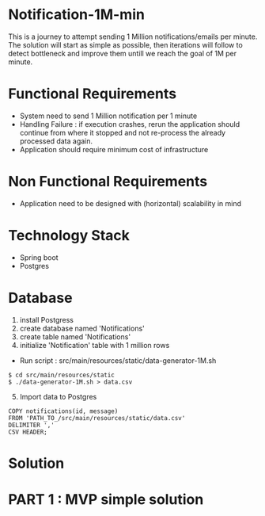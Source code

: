 # Notification-1M-min
This is a journey to attempt sending 1 Million notifications/emails per minute. The solution will start as simple as possible, then iterations will follow to detect bottleneck and improve them untill we reach the goal of 1M per minute.

# Functional Requirements
* System need to send 1 Million notification per 1 minute
* Handling Failure : if execution crashes, rerun the application should continue from where it stopped and not re-process the already processed data again.
* Application should require minimum cost of infrastructure

# Non Functional Requirements
* Application need to be designed with (horizontal) scalability in mind

# Technology Stack
* Spring boot
* Postgres

# Database
1. install Postgress
2. create database named 'Notifications'
3. create table named 'Notifications'
4. initialize 'Notification' table with 1 million rows
- Run script : src/main/resources/static/data-generator-1M.sh
```
$ cd src/main/resources/static
$ ./data-generator-1M.sh > data.csv
```
5. Import data to Postgres
```
COPY notifications(id, message)
FROM 'PATH_TO_/src/main/resources/static/data.csv'
DELIMITER ','
CSV HEADER; 
```




# Solution
# PART 1 : MVP simple solution
